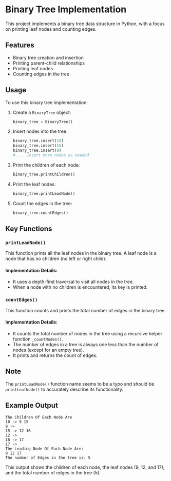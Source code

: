 # Binary Tree Implementation

This project implements a binary tree data structure in Python, with a focus on printing leaf nodes and counting edges.

## Features

- Binary tree creation and insertion
- Printing parent-child relationships
- Printing leaf nodes
- Counting edges in the tree

## Usage

To use this binary tree implementation:

1. Create a `BinaryTree` object:
   ```python
   binary_tree = BinaryTree()
   ```

2. Insert nodes into the tree:
   ```python
   binary_tree.insert(10)
   binary_tree.insert(15)
   binary_tree.insert(9)
   # ... insert more nodes as needed
   ```

3. Print the children of each node:
   ```python
   binary_tree.printChildren()
   ```

4. Print the leaf nodes:
   ```python
   binary_tree.printLeadNode()
   ```

5. Count the edges in the tree:
   ```python
   binary_tree.countEdges()
   ```

## Key Functions

### `printLeadNode()`

This function prints all the leaf nodes in the binary tree. A leaf node is a node that has no children (no left or right child).

#### Implementation Details:
- It uses a depth-first traversal to visit all nodes in the tree.
- When a node with no children is encountered, its key is printed.

### `countEdges()`

This function counts and prints the total number of edges in the binary tree.

#### Implementation Details:
- It counts the total number of nodes in the tree using a recursive helper function `_countNodes()`.
- The number of edges in a tree is always one less than the number of nodes (except for an empty tree).
- It prints and returns the count of edges.

## Note

The `printLeadNode()` function name seems to be a typo and should be `printLeafNode()` to accurately describe its functionality.

## Example Output

```
The Children Of Each Node Are
10 -> 9 15 
9 ->
15 -> 12 16 
12 ->
16 -> 17 
17 ->
The Leading Node Of Each Node Are: 
9 12 17 
The number of Edges in the tree is: 5
```

This output shows the children of each node, the leaf nodes (9, 12, and 17), and the total number of edges in the tree (5).